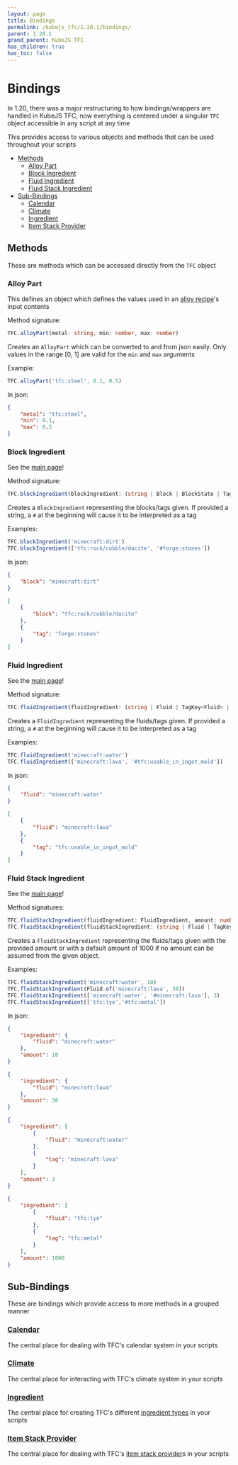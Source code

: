 ```yaml
---
layout: page
title: Bindings
permalink: /kubejs_tfc/1.20.1/bindings/
parent: 1.20.1
grand_parent: KubeJS TFC
has_children: true
has_toc: false
---
```


# Bindings

In 1.20, there was a major restructuring to how bindings/wrappers are handled in KubeJS TFC, now everything is centered under a singular `TFC` object accessible in any script at any time

This provides access to various objects and methods that can be used throughout your scripts

- [Methods](#methods)
    - [Alloy Part](#alloy-part)
    - [Block Ingredient](#block-ingredient)
    - [Fluid Ingredient](#fluid-ingredient)
    - [Fluid Stack Ingredient](#fluid-stack-ingredient)
- [Sub-Bindings](#sub-bindings)
    - [Calendar](#calendar)
    - [Climate](#climate)
    - [Ingredient](#ingredient)
    - [Item Stack Provider](#item-stack-provider)

## Methods

These are methods which can be accessed directly from the `TFC` object 

### Alloy Part

This defines an object which defines the values used in an [alloy recipe](../recipes/#alloy)'s input contents

Method signature:

```ts
TFC.alloyPart(metal: string, min: number, max: number)
```

Creates an `AlloyPart` which can be converted to and from json easily. Only values in the range [0, 1] are valid for the `min` and `max` arguments

Example:

```js
TFC.alloyPart('tfc:steel', 0.1, 0.5)
```

In json:

```json
{
    "metal": "tfc:steel",
    "min": 0.1,
    "max": 0.5
}
```

### Block Ingredient

See the [main page](https://terrafirmacraft.github.io/Documentation/1.20.x/data/common-types/#block-ingredients)!

Method signature:

```ts
TFC.blockIngredient(blockIngredient: (string | Block | BlockState | TagKey<Block> | List<(string | Block | BlockState | tagKey<Block>)> | BlockIngredient))
```

Creates a `BlockIngredient` representing the blocks/tags given. If provided a string, a `#` at the beginning will cause it to be interpreted as a tag

Examples:

```js
TFC.blockIngredient('minecraft:dirt')
TFC.blockIngredient(['tfc:rock/cobble/dacite', '#forge:stones'])
```

In json:

```json
{
    "block": "minecraft:dirt"
}
```

```json
[
    {
        "block": "tfc:rock/cobble/dacite"
    },
    {
        "tag": "forge:stones"
    }
]
```

### Fluid Ingredient

See the [main page](https://terrafirmacraft.github.io/Documentation/1.20.x/data/common-types/#fluid-ingredients)!

Method signature:

```ts
TFC.fluidIngredient(fluidIngredient: (string | Fluid | TagKey<Fluid> | FluidStackJS | List<(string | Fluid | TagKey<Fluid> | FluidStackJS)> | FluidIngredient | FluidStackIngredient))
```

Creates a `FluidIngredient` representing the fluids/tags given. If provided a string, a `#` at the beginning will cause it to be interpreted as a tag

Examples:

```js
TFC.fluidIngredient('minecraft:water')
TFC.fluidIngredient(['minecraft:lava', '#tfc:usable_in_ingot_mold'])
```

In json:

```json
{
    "fluid": "minecraft:water"
}
```

```json
[
    {
        "fluid": "minecraft:lava"
    },
    {
        "tag": "tfc:usable_in_ingot_mold"
    }
]
```

### Fluid Stack Ingredient

See the [main page](https://terrafirmacraft.github.io/Documentation/1.20.x/data/common-types/#fluid-stack-ingredients)!

Method signatures:

```ts
TFC.fluidStackIngredient(fluidIngredient: FluidIngredient, amount: number)
TFC.fluidStackIngredient(fluidStackIngredient: (string | Fluid | TagKey<fluid> | FluidStackJS | List<(string | Fluid | tagKey<Fluid> | FluidStackJS)> | FluidIngredient | FluidStackIngredient))
```

Creates a `FluidStackIngredient` representing the fluids/tags given with the provided amount or with a default amount of 1000 if no amount can be assumed from the given object.

Examples:

```js
TFC.fluidStackIngredient('minecraft:water', 10)
TFC.fluidStackIngredient(Fluid.of('minecraft:lava', 30))
TFC.fluidStackIngredient(['minecraft:water', '#minecraft:lava'], 3)
TFC.fluidStackIngredient(['tfc:lye','#tfc:metal'])
```

In json:

```json
{
    "ingredient": {
        "fluid": "minecraft:water"
    },
    "amount": 10
}
```

```json
{
    "ingredient": {
        "fluid": "minecraft:lava"
    },
    "amount": 30
}
```

```json
{
    "ingredient": [
        {
            "fluid": "minecraft:water"
        },
        {
            "tag": "minecraft:lava"
        }
    ],
    "amount": 3
}
```

```json
{
    "ingredient": [
        {
            "fluid": "tfc:lye"
        },
        {
            "tag": "tfc:metal"
        }
    ],
    "amount": 1000
}
```

## Sub-Bindings

These are bindings which provide access to more methods in a grouped manner

### [Calendar](../bindings/calendar/)

The central place for dealing with TFC's calendar system in your scripts

### [Climate](../bindings/climate/)

The central place for interacting with TFC's climate system in your scripts

### [Ingredient](../bindings/ingredient/)

The central place for creating TFC's different [ingredient types](https://terrafirmacraft.github.io/Documentation/1.20.x/data/ingredients/) in your scripts

### [Item Stack Provider](../bindings/isp/)

The central place for dealing with TFC's [item stack provider](https://terrafirmacraft.github.io/Documentation/1.20.x/data/common-types/#item-stack-providers)s in your scripts